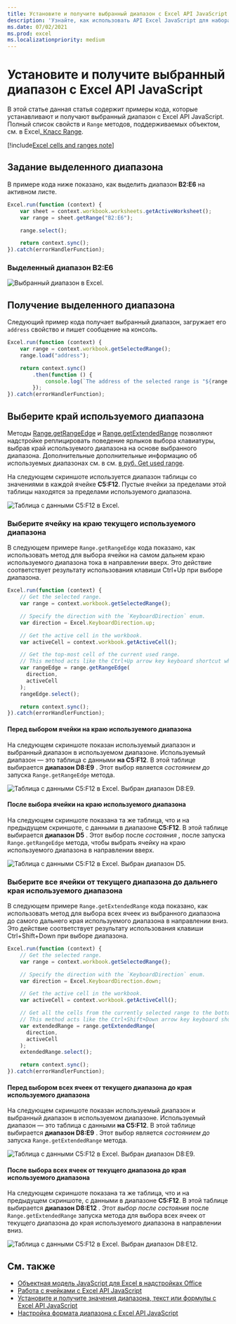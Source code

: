 ```yaml
---
title: Установите и получите выбранный диапазон с Excel API JavaScript
description: 'Узнайте, как использовать API Excel JavaScript для набора и получения выбранного диапазона с Excel API JavaScript.'
ms.date: 07/02/2021
ms.prod: excel
ms.localizationpriority: medium
---
```


# <a name="set-and-get-the-selected-range-using-the-excel-javascript-api"></a>Установите и получите выбранный диапазон с Excel API JavaScript

В этой статье данная статья содержит примеры кода, которые устанавливают и получают выбранный диапазон с Excel API JavaScript. Полный список свойств и `Range` методов, поддерживаемых объектом, см. в Excel[. Класс Range](/javascript/api/excel/excel.range).

[!include[Excel cells and ranges note](../includes/note-excel-cells-and-ranges.md)]

## <a name="set-the-selected-range"></a>Задание выделенного диапазона

В примере кода ниже показано, как выделить диапазон **B2:E6** на активном листе.

```js
Excel.run(function (context) {
    var sheet = context.workbook.worksheets.getActiveWorksheet();
    var range = sheet.getRange("B2:E6");

    range.select();

    return context.sync();
}).catch(errorHandlerFunction);
```

### <a name="selected-range-b2e6"></a>Выделенный диапазон B2:E6

![Выбранный диапазон в Excel.](../images/excel-ranges-set-selection.png)

## <a name="get-the-selected-range"></a>Получение выделенного диапазона

Следующий пример кода получает выбранный диапазон, загружает его `address` свойство и пишет сообщение на консоль.

```js
Excel.run(function (context) {
    var range = context.workbook.getSelectedRange();
    range.load("address");

    return context.sync()
        .then(function () {
            console.log(`The address of the selected range is "${range.address}"`);
        });
}).catch(errorHandlerFunction);
```

## <a name="select-the-edge-of-a-used-range"></a>Выберите край используемого диапазона

Методы [Range.getRangeEdge](/javascript/api/excel/excel.range#excel-excel-range-getrangeedge-member(1)) и [Range.getExtendedRange](/javascript/api/excel/excel.range#excel-excel-range-getextendedrange-member(1)) позволяют надстройке реплицировать поведение ярлыков выбора клавиатуры, выбрав край используемого диапазона на основе выбранного диапазона. Дополнительные дополнительные информацию об используемых диапазонах см. в см. [в руб. Get used range](excel-add-ins-ranges-get.md#get-used-range).

На следующем скриншоте используется диапазон таблицы со значениями в каждой ячейке **C5:F12**. Пустые ячейки за пределами этой таблицы находятся за пределами используемого диапазона.

![Таблица с данными C5:F12 в Excel.](../images/excel-ranges-used-range.png)

### <a name="select-the-cell-at-the-edge-of-the-current-used-range"></a>Выберите ячейку на краю текущего используемого диапазона

В следующем примере `Range.getRangeEdge` кода показано, как использовать метод для выбора ячейки на самом дальнем краю используемого диапазона тока в направлении вверх. Это действие соответствует результату использования клавиши Ctrl+Up при выборе диапазона.

```js
Excel.run(function (context) {
    // Get the selected range.
    var range = context.workbook.getSelectedRange();

    // Specify the direction with the `KeyboardDirection` enum.
    var direction = Excel.KeyboardDirection.up;

    // Get the active cell in the workbook.
    var activeCell = context.workbook.getActiveCell();

    // Get the top-most cell of the current used range.
    // This method acts like the Ctrl+Up arrow key keyboard shortcut while a range is selected.
    var rangeEdge = range.getRangeEdge(
      direction,
      activeCell
    );
    rangeEdge.select();

    return context.sync();
}).catch(errorHandlerFunction);
```

#### <a name="before-selecting-the-cell-at-the-edge-of-the-used-range"></a>Перед выбором ячейки на краю используемого диапазона

На следующем скриншоте показан используемый диапазон и выбранный диапазон в используемом диапазоне. Используемый диапазон — это таблица с данными **на C5:F12**. В этой таблице выбирается **диапазон D8:E9** . Этот выбор является *состоянием до* запуска `Range.getRangeEdge` метода.

![Таблица с данными C5:F12 в Excel. Выбран диапазон D8:E9.](../images/excel-ranges-used-range-d8-e9.png)

#### <a name="after-selecting-the-cell-at-the-edge-of-the-used-range"></a>После выбора ячейки на краю используемого диапазона

На следующем скриншоте показана та же таблица, что и на предыдущем скриншоте, с данными в диапазоне **C5:F12**. В этой таблице выбирается **диапазон D5** . Этот выбор после *состояния* , после запуска `Range.getRangeEdge` метода, чтобы выбрать ячейку на краю используемого диапазона в направлении вверх.

![Таблица с данными C5:F12 в Excel. Выбран диапазон D5.](../images/excel-ranges-used-range-d5.png)

### <a name="select-all-cells-from-current-range-to-furthest-edge-of-used-range"></a>Выберите все ячейки от текущего диапазона до дальнего края используемого диапазона

В следующем примере `Range.getExtendedRange` кода показано, как использовать метод для выбора всех ячеек из выбранного диапазона до самого дальнего края используемого диапазона в направлении вниз. Это действие соответствует результату использования клавиши Ctrl+Shift+Down при выборе диапазона.

```js
Excel.run(function (context) {
    // Get the selected range.
    var range = context.workbook.getSelectedRange();

    // Specify the direction with the `KeyboardDirection` enum.
    var direction = Excel.KeyboardDirection.down;

    // Get the active cell in the workbook.
    var activeCell = context.workbook.getActiveCell();

    // Get all the cells from the currently selected range to the bottom-most edge of the used range.
    // This method acts like the Ctrl+Shift+Down arrow key keyboard shortcut while a range is selected.
    var extendedRange = range.getExtendedRange(
      direction,
      activeCell
    );
    extendedRange.select();

    return context.sync();
}).catch(errorHandlerFunction);
```

#### <a name="before-selecting-all-the-cells-from-the-current-range-to-the-edge-of-the-used-range"></a>Перед выбором всех ячеек от текущего диапазона до края используемого диапазона

На следующем скриншоте показан используемый диапазон и выбранный диапазон в используемом диапазоне. Используемый диапазон — это таблица с данными **на C5:F12**. В этой таблице выбирается **диапазон D8:E9** . Этот выбор является *состоянием до* запуска `Range.getExtendedRange` метода.

![Таблица с данными C5:F12 в Excel. Выбран диапазон D8:E9.](../images/excel-ranges-used-range-d8-e9.png)

#### <a name="after-selecting-all-the-cells-from-the-current-range-to-the-edge-of-the-used-range"></a>После выбора всех ячеек от текущего диапазона до края используемого диапазона

На следующем скриншоте показана та же таблица, что и на предыдущем скриншоте, с данными в диапазоне **C5:F12**. В этой таблице выбирается **диапазон D8:E12** . Этот *выбор после состояния* после `Range.getExtendedRange` запуска метода для выбора всех ячеек от текущего диапазона до края используемого диапазона в направлении вниз.

![Таблица с данными C5:F12 в Excel. Выбран диапазон D8:E12.](../images/excel-ranges-used-range-d8-e12.png)

## <a name="see-also"></a>См. также

- [Объектная модель JavaScript для Excel в надстройках Office](excel-add-ins-core-concepts.md)
- [Работа с ячейками с Excel API JavaScript](excel-add-ins-cells.md)
- [Установите и получите значения диапазона, текст или формулы с Excel API JavaScript](excel-add-ins-ranges-set-get-values.md)
- [Настройка формата диапазона с Excel API JavaScript](excel-add-ins-ranges-set-format.md)
